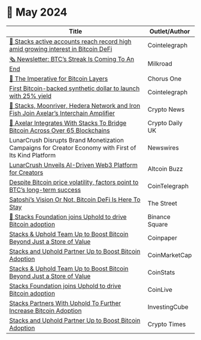 # 🔸 May 2024

<table><thead><tr><th width="573">Title</th><th>Outlet/Author</th></tr></thead><tbody><tr><td><a href="https://cointelegraph.com/news/bitcoin-defi-surge-stacks-l2-record-users">👀 Stacks active accounts reach record high amid growing interest in Bitcoin DeFi</a></td><td>Cointelegraph</td></tr><tr><td><a href="https://milkroad.com/daily/btcs-streak-is-coming-to-an-end-%EF%B8%8F/?ref=stacksblog">🗞️ Newsletter: BTC’s Streak Is Coming To An End</a></td><td>Milkroad</td></tr><tr><td><a href="https://chorus.one/articles/the-imperative-for-bitcoin-layers-2?ref=stacksblog">📕 The Imperative for Bitcoin Layers</a></td><td>Chorus One</td></tr><tr><td><a href="https://cointelegraph.com/news/hermetica-usdh-bitcoin-backed-synthetic-dollar">First Bitcoin-backed synthetic dollar to launch with 25% yield</a></td><td>Cointelegraph</td></tr><tr><td><a href="https://cryptonews.com/news/stacks-hedera-network-and-iron-fish-join-axelar-interchain.htm">🔗 Stacks, Moonriver, Hedera Network and Iron Fish Join Axelar’s Interchain Amplifier</a></td><td>Crypto News</td></tr><tr><td><a href="https://cryptodaily.co.uk/news-in-crypto/coincodex:axelar-integrates-with-stacks-to-bridge-bitcoin-across-over-65-blockchains">🔗 Axelar Integrates With Stacks To Bridge Bitcoin Across Over 65 Blockchains</a></td><td>Crypto Daily UK</td></tr><tr><td>LunarCrush Disrupts Brand Monetization Campaigns for Creator Economy with First of Its Kind Platform</td><td>Newswires</td></tr><tr><td><a href="https://www.altcoinbuzz.io/cryptocurrency-news/lunarcrush-unveils-ai-driven-web3-platform-for-creators/">LunarCrush Unveils AI-Driven Web3 Platform for Creators</a></td><td>Altcoin Buzz</td></tr><tr><td><a href="https://cointelegraph.com/news/bitcoin-price-volatility-btc-success">Despite Bitcoin price volatility, factors point to BTC’s long-term success</a></td><td>CoinTelegraph</td></tr><tr><td><a href="https://www.thestreet.com/crypto/markets/satoshis-vision-or-not-bitcoin-defi-is-here-to-stay-">Satoshi’s Vision Or Not, Bitcoin DeFi Is Here To Stay</a></td><td>The Street</td></tr><tr><td><a href="https://www.binance.com/en/square/post/8093584158561">📣 Stacks Foundation joins Uphold to drive Bitcoin adoption</a></td><td>Binance Square</td></tr><tr><td><a href="https://coinpaper.com/4190/stacks-and-uphold-team-up-to-boost-bitcoin-beyond-just-a-store-of-value">Stacks &#x26; Uphold Team Up to Boost Bitcoin Beyond Just a Store of Value</a></td><td>Coinpaper</td></tr><tr><td><a href="https://coinmarketcap.com/community/articles/66437419d7905c7145a4c38e/">Stacks and Uphold Partner Up to Boost Bitcoin Adoption</a></td><td>CoinMarketCap</td></tr><tr><td><a href="https://coinstats.app/news/e879f032aa90aad3a51213254a35691ddc897bbfc7200d3d95b95ff87bb4ca0e_Stacks-%26-Uphold-Team-Up-to-Boost-Bitcoin-Beyond-Just-a-Store-of-Value/">Stacks &#x26; Uphold Team Up to Boost Bitcoin Beyond Just a Store of Value</a></td><td>CoinStats</td></tr><tr><td><a href="https://www.coinlive.com/id/news-flash/514530">Stacks Foundation joins Uphold to drive Bitcoin adoption</a></td><td>CoinLive</td></tr><tr><td><a href="https://www.investingcube.com/stacks-partners-with-uphold-to-further-increase-bitcoin-adoption/">Stacks Partners With Uphold To Further Increase Bitcoin Adoption</a></td><td>InvestingCube</td></tr><tr><td><a href="https://www.cryptotimes.io/2024/05/14/stacks-and-uphold-partner-up-to-boost-bitcoin-adoption/">Stacks and Uphold Partner Up to Boost Bitcoin Adoption</a></td><td>Crypto Times</td></tr></tbody></table>
